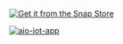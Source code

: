 [![Get it from the Snap Store](https://snapcraft.io/static/images/badges/en/snap-store-black.svg)](https://snapcraft.io/aio-iot-app)

[![aio-iot-app](https://snapcraft.io/aio-iot-app/badge.svg)](https://snapcraft.io/aio-iot-app)
